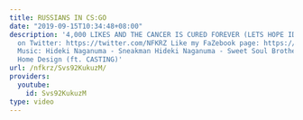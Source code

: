 ```yaml
---
title: RUSSIANS IN CS:GO
date: "2019-09-15T10:34:48+08:00"
description: '4,000 LIKES AND THE CANCER IS CURED FOREVER (LETS HOPE IDK) Follow me
  on Twitter: https://twitter.com/NFKRZ Like my FaZebook page: https://www.facebook.com/NFKRZ1
  Music: Hideki Naganuma - Sneakman Hideki Naganuma - Sweet Soul Brother Bbrainz -
  Home Design (ft. CASTING)'
url: /nfkrz/Svs92KukuzM/
providers:
  youtube:
    id: Svs92KukuzM
type: video
---
```

